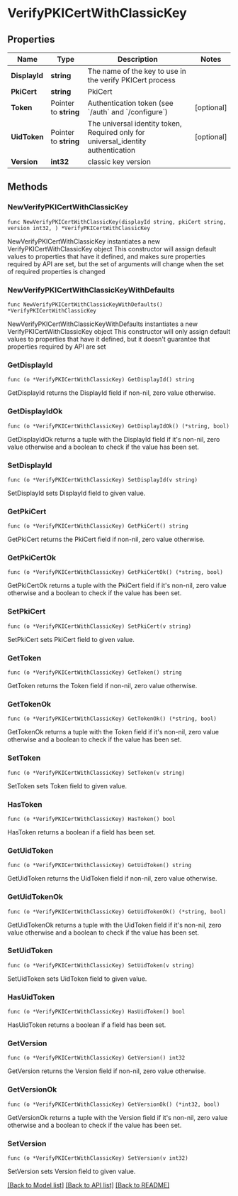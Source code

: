 # VerifyPKICertWithClassicKey

## Properties

Name | Type | Description | Notes
------------ | ------------- | ------------- | -------------
**DisplayId** | **string** | The name of the key to use in the verify PKICert process | 
**PkiCert** | **string** | PkiCert | 
**Token** | Pointer to **string** | Authentication token (see &#x60;/auth&#x60; and &#x60;/configure&#x60;) | [optional] 
**UidToken** | Pointer to **string** | The universal identity token, Required only for universal_identity authentication | [optional] 
**Version** | **int32** | classic key version | 

## Methods

### NewVerifyPKICertWithClassicKey

`func NewVerifyPKICertWithClassicKey(displayId string, pkiCert string, version int32, ) *VerifyPKICertWithClassicKey`

NewVerifyPKICertWithClassicKey instantiates a new VerifyPKICertWithClassicKey object
This constructor will assign default values to properties that have it defined,
and makes sure properties required by API are set, but the set of arguments
will change when the set of required properties is changed

### NewVerifyPKICertWithClassicKeyWithDefaults

`func NewVerifyPKICertWithClassicKeyWithDefaults() *VerifyPKICertWithClassicKey`

NewVerifyPKICertWithClassicKeyWithDefaults instantiates a new VerifyPKICertWithClassicKey object
This constructor will only assign default values to properties that have it defined,
but it doesn't guarantee that properties required by API are set

### GetDisplayId

`func (o *VerifyPKICertWithClassicKey) GetDisplayId() string`

GetDisplayId returns the DisplayId field if non-nil, zero value otherwise.

### GetDisplayIdOk

`func (o *VerifyPKICertWithClassicKey) GetDisplayIdOk() (*string, bool)`

GetDisplayIdOk returns a tuple with the DisplayId field if it's non-nil, zero value otherwise
and a boolean to check if the value has been set.

### SetDisplayId

`func (o *VerifyPKICertWithClassicKey) SetDisplayId(v string)`

SetDisplayId sets DisplayId field to given value.


### GetPkiCert

`func (o *VerifyPKICertWithClassicKey) GetPkiCert() string`

GetPkiCert returns the PkiCert field if non-nil, zero value otherwise.

### GetPkiCertOk

`func (o *VerifyPKICertWithClassicKey) GetPkiCertOk() (*string, bool)`

GetPkiCertOk returns a tuple with the PkiCert field if it's non-nil, zero value otherwise
and a boolean to check if the value has been set.

### SetPkiCert

`func (o *VerifyPKICertWithClassicKey) SetPkiCert(v string)`

SetPkiCert sets PkiCert field to given value.


### GetToken

`func (o *VerifyPKICertWithClassicKey) GetToken() string`

GetToken returns the Token field if non-nil, zero value otherwise.

### GetTokenOk

`func (o *VerifyPKICertWithClassicKey) GetTokenOk() (*string, bool)`

GetTokenOk returns a tuple with the Token field if it's non-nil, zero value otherwise
and a boolean to check if the value has been set.

### SetToken

`func (o *VerifyPKICertWithClassicKey) SetToken(v string)`

SetToken sets Token field to given value.

### HasToken

`func (o *VerifyPKICertWithClassicKey) HasToken() bool`

HasToken returns a boolean if a field has been set.

### GetUidToken

`func (o *VerifyPKICertWithClassicKey) GetUidToken() string`

GetUidToken returns the UidToken field if non-nil, zero value otherwise.

### GetUidTokenOk

`func (o *VerifyPKICertWithClassicKey) GetUidTokenOk() (*string, bool)`

GetUidTokenOk returns a tuple with the UidToken field if it's non-nil, zero value otherwise
and a boolean to check if the value has been set.

### SetUidToken

`func (o *VerifyPKICertWithClassicKey) SetUidToken(v string)`

SetUidToken sets UidToken field to given value.

### HasUidToken

`func (o *VerifyPKICertWithClassicKey) HasUidToken() bool`

HasUidToken returns a boolean if a field has been set.

### GetVersion

`func (o *VerifyPKICertWithClassicKey) GetVersion() int32`

GetVersion returns the Version field if non-nil, zero value otherwise.

### GetVersionOk

`func (o *VerifyPKICertWithClassicKey) GetVersionOk() (*int32, bool)`

GetVersionOk returns a tuple with the Version field if it's non-nil, zero value otherwise
and a boolean to check if the value has been set.

### SetVersion

`func (o *VerifyPKICertWithClassicKey) SetVersion(v int32)`

SetVersion sets Version field to given value.



[[Back to Model list]](../README.md#documentation-for-models) [[Back to API list]](../README.md#documentation-for-api-endpoints) [[Back to README]](../README.md)


